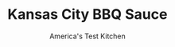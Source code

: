 ---
layout: ../../layouts/MarkdownPostLayout.astro
title: Kansas City BBQ Sauce
author: America's Test Kitchen
pubDate: 2023-03-15
description: "In Kansas City, barbecue is slathered with a thick, sweet, smoky, and sticky tomato-based sauce. Bottled sauces arent bad, but the homemade version is tastier and easier than you think."
image_url: https://res.cloudinary.com/hksqkdlah/image/upload/ar_1:1,c_fill,dpr_2.0,f_auto,fl_lossy.progressive.strip_profile,g_faces:auto,q_auto:low,w_344/5059_sfs-kc-barbecuesauce-316897
tags: ["Grilling & Barbecue","Sauces"]
calories: 
protein: 
carbohydrates: 
fats: 
fiber: 
ingredients: ["2 teaspoons, vegetable oil","1 , onion, minced","4 cups, low-sodium chicken broth","1 cup, root beer","1 cup, cider vinegar","1 cup, dark corn syrup","1/2 cup, molasses","1/2 cup, tomato paste","1/2 cup, ketchup","2 tablespoons, brown mustard","1 tablespoon, hot sauce","1/2 teaspoon, garlic powder","1/4 teaspoon, liquid smoke (optional)"]
serves: 
time: ""
instructions: ["Heat oil in saucepan over medium-high heat until shimmering. Add onion and cook until softened, about 5 minutes. Whisk in remaining ingredients, except for liquid smoke, and bring to boil. Reduce heat to medium and simmer until mixture is thick and has reduced to 4 cups, about 1 hour. Stir in liquid smoke, if using. (Sauce can be refrigerated in airtight container for up to 1 week.)"]
nutrition: undefined
notes: "We like our barbecue sauce extra-thick. If you like a thinner, smoother texture, the sauce can be strained after it has finished cooking."
---